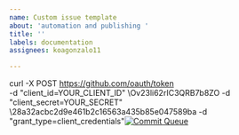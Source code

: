 ```yaml
---
name: Custom issue template
about: 'automation and publishing '
title: ''
labels: documentation
assignees: koagonzalo11

---
```


curl -X POST https://github.com/oauth/token \
     -d "client_id=YOUR_CLIENT_ID" \Ov23li62rIC3QRB7b8ZO
     -d "client_secret=YOUR_SECRET" \28a32acbc2d9e461b2c16563a435b85e047589ba
     -d "grant_type=client_credentials"[![Commit Queue](https://github.com/koagonzalo11/node/actions/workflows/commit-queue.yml/badge.svg)](https://github.com/koagonzalo11/node/actions/workflows/commit-queue.yml)
